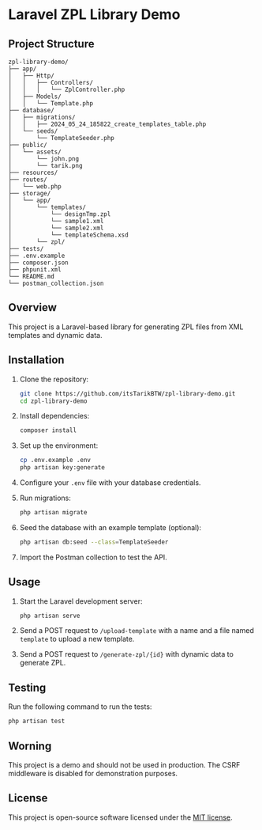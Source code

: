 # Laravel ZPL Library Demo

## Project Structure
```
zpl-library-demo/
├── app/
│   ├── Http/
│   │   ├── Controllers/
│   │   │   └── ZplController.php
│   ├── Models/
│   │   └── Template.php
├── database/
│   ├── migrations/
│   │   ├── 2024_05_24_185822_create_templates_table.php
│   └── seeds/
│       └── TemplateSeeder.php
├── public/
│   └── assets/
│       └── john.png
│       └── tarik.png
├── resources/
├── routes/
│   └── web.php
├── storage/
│   └── app/
│       └── templates/
│           └── designTmp.zpl
│           └── sample1.xml
│           └── sample2.xml
│           └── templateSchema.xsd
│       └── zpl/
├── tests/
├── .env.example
├── composer.json
├── phpunit.xml
└── README.md
└── postman_collection.json
```

## Overview

This project is a Laravel-based library for generating ZPL files from XML templates and dynamic data.

## Installation

1. Clone the repository:
    ```sh
    git clone https://github.com/itsTarikBTW/zpl-library-demo.git
    cd zpl-library-demo
    ```

2. Install dependencies:
    ```sh
    composer install
    ```

3. Set up the environment:
    ```sh
    cp .env.example .env
    php artisan key:generate
    ```

4. Configure your `.env` file with your database credentials.

5. Run migrations:
    ```sh
    php artisan migrate
    ```

6. Seed the database with an example template (optional):
    ```sh
    php artisan db:seed --class=TemplateSeeder
    ```

7. Import the Postman collection to test the API.

## Usage

1. Start the Laravel development server:
    ```sh
    php artisan serve
    ```

2. Send a POST request to `/upload-template` with a name and a file named `template` to upload a new template.

3. Send a POST request to `/generate-zpl/{id}` with dynamic data to generate ZPL.

## Testing

Run the following command to run the tests:
```sh
php artisan test
```

## Worning

This project is a demo and should not be used in production.
The CSRF middleware is disabled for demonstration purposes.

## License

This project is open-source software licensed under the [MIT license](https://opensource.org/licenses/MIT).
